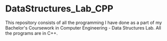 # DataStructures_Lab_CPP

This repository consists of all the programming I have done as a part of my Bachelor's Coursework in Computer Engineering - Data Structures Lab.
All the programs are in C++.
